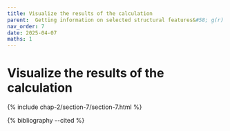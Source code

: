 ```yaml
---
title: Visualize the results of the calculation
parent:  Getting information on selected structural features&#58; g(r) in <it>g</it>-SiO<sub>2</sub>
nav_order: 7
date: 2025-04-07
maths: 1
---
```


# Visualize the results of the calculation

{% include chap-2/section-7/section-7.html %}

{% bibliography --cited %}
